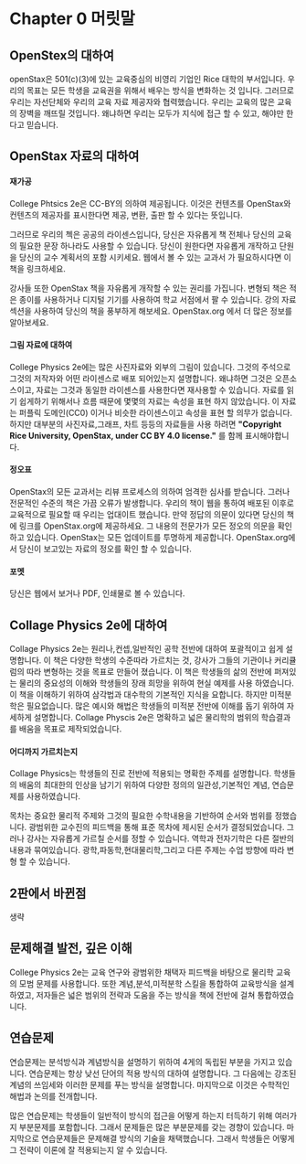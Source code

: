 # Chapter 0 머릿말

## OpenStex의 대하여
openStax은 501(c)(3)에 있는 교육중심의 비영리 기업인 Rice 대학의 부서입니다. 우리의 목표는 모든 학생을 교육권을 위해서 배우는 방식을 변화하는 것 입니다. 그러므로 우리는 자선단체와 우리의 교육 자료 제공자와 협력했습니다. 우리는 교육의 많은 교육의 장벽을 깨뜨릴 것입니다. 왜냐하면 우리는 모두가 지식에 접근 할 수 있고, 해야만 한다고 믿습니다.

## OpenStax 자료의 대하여
#### 재가공
College Phtsics 2e은 CC-BY의  의하여 제공됩니다. 이것은 컨텐츠를  OpenStax와 컨텐츠의 제공자를 표시한다면 제공, 변환, 출판 할 수 있다는 뜻입니다.

그러므로 우리의 첵은 공공의 라이센스입니다, 당신은 자유롭게 책 전체나 당신의 교육의 필요한 문장 하나라도 사용할 수 있습니다. 당신이 원한다면 자유롭게 개작하고 단원을 당신의 교수 계획서의 포함 시키세요. 웹에서 볼 수 있는 교과서 가 필요하시다면 이책을 링크하세요.

강사들 또한 OpenStax 책을 자유롭게 개작할 수 있는 권리를 가집니다. 변형되 책은 적은 종이를 사용하거나 디지털 기기를 사용하여 학교 서점에서 팔 수 있습니다. 강의 자료 섹션을 사용하여 당신의 책을 풍부하게 해보세요. OpenStax.org 에서 더 많은 정보를 알아보세요.

#### 그림 자료에 대하여
College Physics 2e에는 많은 사진자료와 외부의 그림이 있습니다. 그것의 주석으로 그것의 저작자와 어떤 라이센스로 배포 되어있는지 설명합니다. 왜냐하면 그것은 오픈소스이고, 자료는 그것과 동일한 라이센스를 사용한다면 재사용할 수 있습니다. 자료를 읽기 쉽게하기 위해서나 흐름 때문에 몇몇의 자료는 속성을 표현 하지 않았습니다. 이 자료는 퍼플릭 도메인(CC0) 이거나 비슷한 라이센스이고 속성을 표현 할 의무가 없습니다. 하지만 대부분의 사진자료,그래프, 차트 등등의 자료들을 사용 하려면 **"Copyright Rice University, OpenStax, under CC BY 4.0 license."** 를 함께 표시해야합니다.

#### 정오표
OpenStax의 모든 교과서는 리뷰 프로세스의 의하여 엄격한 심사를 받습니다. 그러나 전문적인 수준의 책은 가끔 오류가 발생합니다. 우리의 책이 웹을 통하여 배포된 이후로 교육적으로 필요할 때 우리는 업대이트 했습니다. 만약 정답의 의문이 있다면 당신의 책에 링크를 OpenStax.org에 제공하세요. 그 내용의 전문가가 모든 정오의 의문을 확인하고 있습니다. OpenStax는 모든 업데이트를 투명하게 제공합니다. OpenStax.org에서 당신이 보고있는 자료의 정오를 확인 할 수 있습니다.
#### 포멧
당신은 웹에서 보거나 PDF, 인쇄물로 볼 수 있습니다. 

## Collage Physics 2e에 대하여
Collage Physics 2e는 원리나,컨셉,일반적인 공학 전반에 대하여  포괄적이고 쉽게 설명합니다. 이 책은 다양한 학생의 수준따라 가르치는 것, 강사가 그들의 기관이나 커리큘럼의 따라 변형하는 것을 목표로 만들어 졌습니다. 이 책은 학생들의 삶의 전반에 퍼져있는 물리의 중요성의 이해와 학생들의 장래 희망을 위하여 현실 예제를 사용 하였습니다. 이 책을 이해하기 위하여 삼각법과 대수학의 기본적인 지식을 요합니다. 하지만 미적분학은 필요없습니다. 많은 예시와 해법은 학생들의 미적분 전반에 이해를 돕기 위하여 자세하게 설명합니다. Collage Physcis 2e은 명확하고 넓은 물리학의 범위의 학습결과를 배움을 목표로 제작되었습니다.
#### 어디까지 가르치는지
Collage Physics는 학생들의 진로 전반에 적용되는 명확한 주제를 설명합니다.
학생들의 배움의 최대한의 인상을 남기기 위하여 다양한 정의의 일관성,기본적인 계념, 연습문제를 사용하였습니다.

목차는 중요한 물리적 주제와 그것의 필요한 수학내용을 기반하여 순서와 범위를 정했습니다. 광범위한 교수진의 피드백을 통해 표준 목차에 제시된 순서가 결정되었습니다. 그러나 강사는 자유롭게 가르칠 순서를 정할 수 있습니다. 역학과 전자기학은 다른 절반의 내용과 묶여있습니다. 광학,파동학,현대물리학,그리고 다른 주제는 수업 방향에 따라 변형 할 수 있습니다.
## 2판에서 바뀐점
생략
## 문제해결 발전, 깊은 이해
College Physics 2e는 교육 연구와 광범위한 채택자 피드백을 바탕으로 물리학 교육의 모범 문제를 사용합니다. 또한 계념,분석,미적분학 스킬을 통합하여 교육방식을 설계하였고, 저자들은 넓은 범위의 전략과 도움을 주는 방식을 책에 전반에 걸쳐 통합하였습니다.
## 연습문제
연습문제는 분석방식과 계념방식을 설명하기 위하여 4게의 독립된 부분을 가지고 있습니다. 연습문제는 항상 낮선 단어의 적용 방식의 대하여 설명합니다. 그 다음에는 강조된 계념의 쓰임세와 이러한 문제를 푸는 방식을 설명합니다. 마지막으로 이것은 수학적인 해법과 논의를 전개합니다.

많은 연습문제는 학생들이 일반적이 방식의 접근을 어떻게 하는지 터득하기 위해 여러가지 부분문제를 포함합니다. 그래서 문제들은 많은 부분문제를 갖는 경향이 있습니다. 마지막으로 연습문제들은 문제해결 방식의 기술을 채택했습니다. 그래서 학생들은 어떻게 그 전략이 이론에 잘 적용되는지 알 수 있습니다.